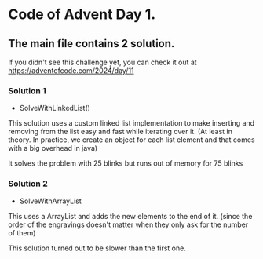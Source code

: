 # Code of Advent Day 1.

## The main file contains 2 solution.
If you didn't see this challenge yet, you can check it out at https://adventofcode.com/2024/day/11

### Solution 1
- SolveWithLinkedList()

This solution uses a custom linked list implementation to make inserting and removing from the list easy and fast while iterating over it.
(At least in theory. In practice, we create an object for each list element and that comes with a big overhead in java)

It solves the problem with 25 blinks but runs out of memory for 75 blinks

### Solution 2
- SolveWithArrayList


This uses a ArrayList and adds the new elements to the end of it. (since the order of the engravings doesn't matter when they only ask for the number of them)

This solution turned out to be slower than the first one.